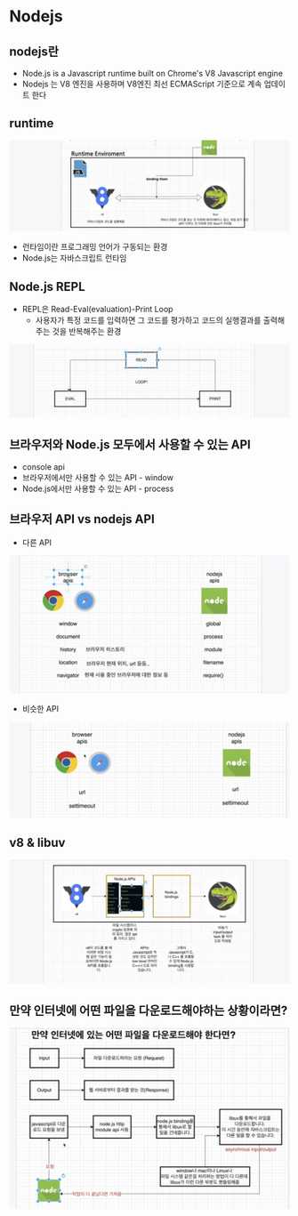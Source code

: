 # Nodejs

## nodejs란

- Node.js is a Javascript runtime built on Chrome's V8 Javascript engine
- Nodejs 는 V8 엔진을 사용하며 V8엔진 최선 ECMAScript 기준으로 계속 업데이트 한다

## runtime

![Alt text](images/image.png)

- 런타임이란 프로그래밍 언어가 구동되는 환경
- Node.js는 자바스크립트 런타임

## Node.js REPL

- REPL은 Read-Eval(evaluation)-Print Loop  
  - 사용자가 특정 코드를 입력하면 그 코드를 평가하고 코드의 실행결과를 출력해주는 것을 반복해주는 환경

![Alt text](images/image-2.png)

## 브라우저와 Node.js 모두에서 사용할 수 있는 API

- console api
- 브라우저에서만 사용할 수 있는 API - window
- Node.js에서만 사용할 수 있는 API - process

## 브라우저 API vs nodejs API

- 다른 API

![Alt text](images/image-3.png)

- 비슷한 API

![Alt text](images/image-4.png)

## v8 & libuv

![Alt text](images/image-5.png)

## 만약 인터넷에 어떤 파일을 다운로드해야하는 상황이라면?

![Alt text](images/image-6.png)
